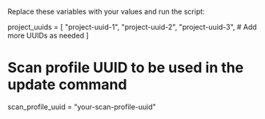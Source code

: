 Replace these variables with your values and run the script:

project_uuids = [
    "project-uuid-1",
    "project-uuid-2",
    "project-uuid-3",
    # Add more UUIDs as needed
]

# Scan profile UUID to be used in the update command
scan_profile_uuid = "your-scan-profile-uuid"